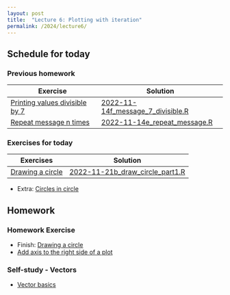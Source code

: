 ```yaml
---
layout: post
title:  "Lecture 6: Plotting with iteration"
permalink: /2024/lecture6/
---
```


## Schedule for today

### Previous homework 

| Exercise                                                                                                              | Solution |
|-----------------------------------------------------------------------------------------------------------------------|----------|
| [Printing values divisible by 7](https://adamkocsis.github.io/rkheion/Exercises/2022-11-14f_message_7_divisible.html) |   [2022-11-14f_message_7_divisible.R]({{site.url}}{{site.baseurl}}/data/2024/lecture6/2022-11-14f_message_7_divisible.R)       |
| [Repeat message n times](https://adamkocsis.github.io/rkheion/Exercises/2022-11-14e_repeat_message.html)              |     [2022-11-14e_repeat_message.R]({{site.url}}{{site.baseurl}}/data/2024/lecture6/2022-11-14e_repeat_message.R)     |


### Exercises for today

| Exercises                                                                                                                             | Solution |
|---------------------------------------------------------------------------------------------------------------------------------------|----------|
| [Drawing a circle](https://adamkocsis.github.io/rkheion/Exercises/2022-11-21b_draw_circle.html)                                       |     [2022-11-21b_draw_circle_part1.R]({{site.url}}{{site.baseurl}}/data/2024/lecture6/2022-11-21b_draw_circle_part1.R)     |

- Extra: [Circles in circle](https://adamkocsis.github.io/rkheion/Exercises/2022-11-21d_circles_in_circle.html)

## Homework

### Homework Exercise 


- Finish: [Drawing a circle](https://adamkocsis.github.io/rkheion/Exercises/2022-11-21b_draw_circle.html)
- [Add axis to the right side of a plot](https://adamkocsis.github.io/rkheion/Exercises/2022-11-26b_axis_position.html) 

### Self-study - Vectors 

- [Vector basics](https://adamtkocsis.com/rkheion/2_Advanced_Beginner/08_vectors/)



	





